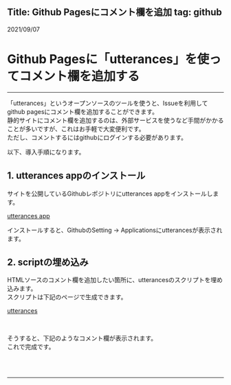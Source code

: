 Title: Github Pagesにコメント欄を追加
tag: github
---

2021/09/07

# Github Pagesに「utterances」を使ってコメント欄を追加する

---

「utterances」というオープンソースのツールを使うと、Issueを利用してgithub pagesにコメント欄を追加することができます。  
静的サイトにコメント欄を追加するのは、外部サービスを使うなど手間がかかることが多いですが、これはお手軽で大変便利です。  
ただし、コメントするにはgithubにログインする必要があります。  

以下、導入手順になります。

## 1. utterances appのインストール
サイトを公開しているGithubレポジトリにutterances appをインストールします。

<span class="link"></span> [utterances app](https://github.com/apps/utterances)


インストールすると、GithubのSetting → Applicationsにutterancesが表示されます。

## 2. scriptの埋め込み
HTMLソースのコメント欄を追加したい箇所に、utterancesのスクリプトを埋め込みます。  
スクリプトは下記のページで生成できます。  

<span class="link"></span> [utterances](https://utteranc.es/)

<br>

そうすると、下記のようなコメント欄が表示されます。  
これで完成です。

<br>
<br>

---